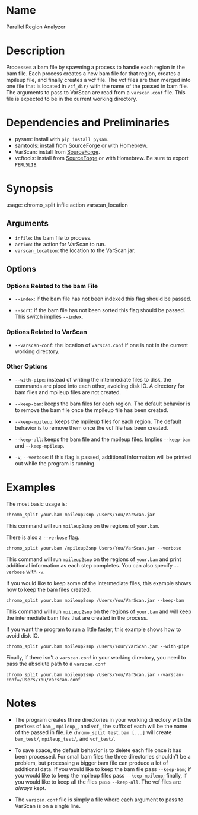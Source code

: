 # Name
Parallel Region Analyzer

# Description
Processes a bam file by spawning a process to handle each region in the bam
file. Each process creates a new bam file for that region, creates a mpileup
file, and finally creates a vcf file. The vcf files are then merged into one
file that is located in `vcf_dir/` with the name of the passed in bam file.  The
arguments to pass to VarScan are read from a `varscan.conf` file. This file is
expected to be in the current working directory.

# Dependencies and Preliminaries
* pysam: install with `pip install pysam`.
* samtools: install from [SourceForge](http://samtools.sourceforge.net/) or with
Homebrew.
* VarScan: install from [SourceForge](http://varscan.sourceforge.net/).
* vcftools: install from [SourceForge](http://vcftools.sourceforge.net/) or with
Homebrew. Be sure to export `PERL5LIB`.

# Synopsis
usage: chromo\_split infile action varscan\_location

## Arguments
* `infile`: the bam file to process.
* `action`: the action for VarScan to run.
* `varscan_location`: the location to the VarScan jar.

## Options
### Options Related to  the bam File
* `--index`: if the bam file has not been indexed this flag should be passed.

* `--sort`: if the bam file has not been sorted this flag should be passed.
This switch implies `--index`.

### Options Related to VarScan
* `--varscan-conf`: the location of `varscan.conf` if one is not in the current
working directory.

### Other Options
* `--with-pipe`: instead of writing the intermediate files to disk, the commands
are piped into each other, avoiding disk IO. A directory for bam files and
mpileup files are not created.

* `--keep-bam`: keeps the bam files for each region. The default behavior is
to remove the bam file once the mpileup file has been created.

* `--keep-mpileup`: keeps the mpileup files for each region. The default
behavior is to remove them once the vcf file has been created.

* `--keep-all`: keeps the bam file and the mpileup files. Implies `--keep-bam`
and `--keep-mpileup`.

* `-v`, `--verbose`: if this flag is passed, additional information will be
printed out while the program is running.

# Examples
The most basic usage is:

    chromo_split your.bam mpileup2snp /Users/You/VarScan.jar

This command will run `mpileup2snp` on the regions of `your.bam`.

There is also a `--verbose` flag.

    chromo_split your.bam /mpileup2snp Users/You/VarScan.jar --verbose

This command will run `mpileup2snp` on the regions of `your.bam` and print
additional information as each step completes. You can also specify `--verbose`
with `-v`.

If you would like to keep some of the intermediate files, this example shows how
to keep the bam files created.

    chromo_split your.bam mpileup2snp /Users/You/VarScan.jar --keep-bam

This command will run `mpileup2snp` on the regions of `your.bam` and will keep
the intermediate bam files that are created in the process.

If you want the program to run a little faster, this example shows how to avoid
disk IO.

    chromo_split your.bam mpileup2snp /Users/Your/VarScan.jar --with-pipe

Finally, if there isn't a `varscan.conf` in your working directory, you need to
pass the absolute path to a `varscan.conf`

    chromo_split your.bam mpileup2snp /Users/You/VarScan.jar --varscan-conf=/Users/You/varscan.conf

# Notes
* The program creates three directories in your working directory with the
prefixes of `bam_`, `mpileup_`, and `vcf_` the suffix of each will be the name
of the passed in file. i.e `chromo_split test.bam [...]` will create
`bam_test/`, `mpileup_test/`, and `vcf_test/`.

* To save space, the default behavior is to delete each file once it has been
processed. For small bam files the three directories shouldn't be a problem, but
processing a bigger bam file can produce a lot of additional data. If you would
like to keep the bam file pass `--keep-bam`; if you would like to keep the
mpileup files pass `--keep-mpileup`; finally, if you would like to keep all the
files pass `--keep-all`. The vcf files are _always_ kept.

* The `varscan.conf` file is simply a file where each argument to pass to
VarScan is on a single line.
